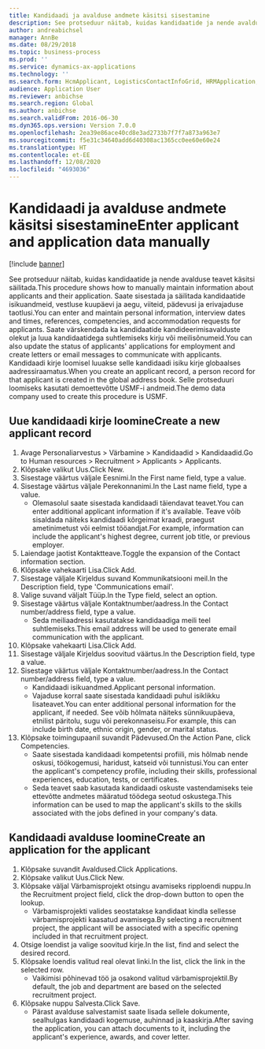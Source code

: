 ```yaml
---
title: Kandidaadi ja avalduse andmete käsitsi sisestamine
description: See protseduur näitab, kuidas kandidaatide ja nende avalduse teavet käsitsi säilitada.
author: andreabichsel
manager: AnnBe
ms.date: 08/29/2018
ms.topic: business-process
ms.prod: ''
ms.service: dynamics-ax-applications
ms.technology: ''
ms.search.form: HcmApplicant, LogisticsContactInfoGrid, HRMApplication,  DirPartyTable
audience: Application User
ms.reviewer: anbichse
ms.search.region: Global
ms.author: anbichse
ms.search.validFrom: 2016-06-30
ms.dyn365.ops.version: Version 7.0.0
ms.openlocfilehash: 2ea39e86ace40cd8e3ad2733b7f7f7a873a963e7
ms.sourcegitcommit: f5e31c34640add6d40308ac1365cc0ee60e60e24
ms.translationtype: HT
ms.contentlocale: et-EE
ms.lasthandoff: 12/08/2020
ms.locfileid: "4693036"
---
```

# <a name="enter-applicant-and-application-data-manually"></a><span data-ttu-id="e75bc-103">Kandidaadi ja avalduse andmete käsitsi sisestamine</span><span class="sxs-lookup"><span data-stu-id="e75bc-103">Enter applicant and application data manually</span></span>

[!include [banner](../../includes/banner.md)]

<span data-ttu-id="e75bc-104">See protseduur näitab, kuidas kandidaatide ja nende avalduse teavet käsitsi säilitada.</span><span class="sxs-lookup"><span data-stu-id="e75bc-104">This procedure shows how to manually maintain information about applicants and their application.</span></span>   <span data-ttu-id="e75bc-105">Saate sisestada ja säilitada kandidaatide isikuandmeid, vestluse kuupäevi ja aegu, viiteid, pädevusi ja erivajaduse taotlusi.</span><span class="sxs-lookup"><span data-stu-id="e75bc-105">You can enter and maintain personal information, interview dates and times, references, competencies, and accommodation requests for applicants.</span></span> <span data-ttu-id="e75bc-106">Saate värskendada ka kandidaatide kandideerimisavalduste olekut ja luua kandidaatidega suhtlemiseks kirju või meilisõnumeid.</span><span class="sxs-lookup"><span data-stu-id="e75bc-106">You can also update the status of applicants' applications for employment and create letters or email messages to communicate with applicants.</span></span> <span data-ttu-id="e75bc-107">Kandidaadi kirje loomisel luuakse selle kandidaadi isiku kirje globaalses aadressiraamatus.</span><span class="sxs-lookup"><span data-stu-id="e75bc-107">When you create an applicant record, a person record for that applicant is created in the global address book.</span></span>       <span data-ttu-id="e75bc-108">Selle protseduuri loomiseks kasutati demoettevõtte USMF-i andmeid.</span><span class="sxs-lookup"><span data-stu-id="e75bc-108">The demo data company used to create this procedure is USMF.</span></span>


## <a name="create-a-new-applicant-record"></a><span data-ttu-id="e75bc-109">Uue kandidaadi kirje loomine</span><span class="sxs-lookup"><span data-stu-id="e75bc-109">Create a new applicant record</span></span>
1. <span data-ttu-id="e75bc-110">Avage Personaliarvestus > Värbamine > Kandidaadid > Kandidaadid.</span><span class="sxs-lookup"><span data-stu-id="e75bc-110">Go to Human resources > Recruitment > Applicants > Applicants.</span></span>
2. <span data-ttu-id="e75bc-111">Klõpsake valikut Uus.</span><span class="sxs-lookup"><span data-stu-id="e75bc-111">Click New.</span></span>
3. <span data-ttu-id="e75bc-112">Sisestage väärtus väljale Eesnimi.</span><span class="sxs-lookup"><span data-stu-id="e75bc-112">In the First name field, type a value.</span></span>
4. <span data-ttu-id="e75bc-113">Sisestage väärtus väljale Perekonnanimi.</span><span class="sxs-lookup"><span data-stu-id="e75bc-113">In the Last name field, type a value.</span></span>
    * <span data-ttu-id="e75bc-114">Olemasolul saate sisestada kandidaadi täiendavat teavet.</span><span class="sxs-lookup"><span data-stu-id="e75bc-114">You can enter additional applicant information if it's available.</span></span> <span data-ttu-id="e75bc-115">Teave võib sisaldada näiteks kandidaadi kõrgeimat kraadi, praegust ametinimetust või eelmist tööandjat.</span><span class="sxs-lookup"><span data-stu-id="e75bc-115">For example, information can include the applicant's highest degree, current job title, or previous employer.</span></span>  
5. <span data-ttu-id="e75bc-116">Laiendage jaotist Kontaktteave.</span><span class="sxs-lookup"><span data-stu-id="e75bc-116">Toggle the expansion of the Contact information section.</span></span>
6. <span data-ttu-id="e75bc-117">Klõpsake vahekaarti Lisa.</span><span class="sxs-lookup"><span data-stu-id="e75bc-117">Click Add.</span></span>
7. <span data-ttu-id="e75bc-118">Sisestage väljale Kirjeldus suvand Kommunikatsiooni meil.</span><span class="sxs-lookup"><span data-stu-id="e75bc-118">In the Description field, type 'Communications email'.</span></span>
8. <span data-ttu-id="e75bc-119">Valige suvand väljalt Tüüp.</span><span class="sxs-lookup"><span data-stu-id="e75bc-119">In the Type field, select an option.</span></span>
9. <span data-ttu-id="e75bc-120">Sisestage väärtus väljale Kontaktnumber/aadress.</span><span class="sxs-lookup"><span data-stu-id="e75bc-120">In the Contact number/address field, type a value.</span></span>
    * <span data-ttu-id="e75bc-121">Seda meiliaadressi kasutatakse kandidaadiga meili teel suhtlemiseks.</span><span class="sxs-lookup"><span data-stu-id="e75bc-121">This email address will be used to generate email communication with the applicant.</span></span>  
10. <span data-ttu-id="e75bc-122">Klõpsake vahekaarti Lisa.</span><span class="sxs-lookup"><span data-stu-id="e75bc-122">Click Add.</span></span>
11. <span data-ttu-id="e75bc-123">Sisestage väljale Kirjeldus soovitud väärtus.</span><span class="sxs-lookup"><span data-stu-id="e75bc-123">In the Description field, type a value.</span></span>
12. <span data-ttu-id="e75bc-124">Sisestage väärtus väljale Kontaktnumber/aadress.</span><span class="sxs-lookup"><span data-stu-id="e75bc-124">In the Contact number/address field, type a value.</span></span>
    * <span data-ttu-id="e75bc-125">Kandidaadi isikuandmed.</span><span class="sxs-lookup"><span data-stu-id="e75bc-125">Applicant personal information.</span></span>  
    * <span data-ttu-id="e75bc-126">Vajaduse korral saate sisestada kandidaadi puhul isiklikku lisateavet.</span><span class="sxs-lookup"><span data-stu-id="e75bc-126">You can enter additional personal information for the applicant, if needed.</span></span> <span data-ttu-id="e75bc-127">See võib hõlmata näiteks sünnikuupäeva, etnilist päritolu, sugu või perekonnaseisu.</span><span class="sxs-lookup"><span data-stu-id="e75bc-127">For example, this can include birth date, ethnic origin, gender, or marital status.</span></span>  
13. <span data-ttu-id="e75bc-128">Klõpsake toimingupaanil suvandit Pädevused.</span><span class="sxs-lookup"><span data-stu-id="e75bc-128">On the Action Pane, click Competencies.</span></span>
    * <span data-ttu-id="e75bc-129">Saate sisestada kandidaadi kompetentsi profiili, mis hõlmab nende oskusi, töökogemusi, haridust, katseid või tunnistusi.</span><span class="sxs-lookup"><span data-stu-id="e75bc-129">You can enter the applicant's competency profile, including their skills, professional experiences, education, tests, or certificates.</span></span>  
    * <span data-ttu-id="e75bc-130">Seda teavet saab kasutada kandidaadi oskuste vastendamiseks teie ettevõtte andmetes määratud töödega seotud oskustega.</span><span class="sxs-lookup"><span data-stu-id="e75bc-130">This information can be used to map the applicant's skills to the skills associated with the jobs defined in your company's data.</span></span>   

## <a name="create-an-application-for-the-applicant"></a><span data-ttu-id="e75bc-131">Kandidaadi avalduse loomine</span><span class="sxs-lookup"><span data-stu-id="e75bc-131">Create an application for the applicant</span></span>
1. <span data-ttu-id="e75bc-132">Klõpsake suvandit Avaldused.</span><span class="sxs-lookup"><span data-stu-id="e75bc-132">Click Applications.</span></span>
2. <span data-ttu-id="e75bc-133">Klõpsake valikut Uus.</span><span class="sxs-lookup"><span data-stu-id="e75bc-133">Click New.</span></span>
3. <span data-ttu-id="e75bc-134">Klõpsake väljal Värbamisprojekt otsingu avamiseks ripploendi nuppu.</span><span class="sxs-lookup"><span data-stu-id="e75bc-134">In the Recruitment project field, click the drop-down button to open the lookup.</span></span>
    * <span data-ttu-id="e75bc-135">Värbamisprojekti valides seostatakse kandidaat kindla sellesse värbamisprojekti kaasatud avamisega.</span><span class="sxs-lookup"><span data-stu-id="e75bc-135">By selecting a recruitment project, the applicant will be associated with a specific opening included in that recruitment project.</span></span>  
4. <span data-ttu-id="e75bc-136">Otsige loendist ja valige soovitud kirje.</span><span class="sxs-lookup"><span data-stu-id="e75bc-136">In the list, find and select the desired record.</span></span>
5. <span data-ttu-id="e75bc-137">Klõpsake loendis valitud real olevat linki.</span><span class="sxs-lookup"><span data-stu-id="e75bc-137">In the list, click the link in the selected row.</span></span>
    * <span data-ttu-id="e75bc-138">Vaikimisi põhinevad töö ja osakond valitud värbamisprojektil.</span><span class="sxs-lookup"><span data-stu-id="e75bc-138">By default, the job and department are based on the selected recruitment project.</span></span>  
6. <span data-ttu-id="e75bc-139">Klõpsake nuppu Salvesta.</span><span class="sxs-lookup"><span data-stu-id="e75bc-139">Click Save.</span></span>
    * <span data-ttu-id="e75bc-140">Pärast avalduse salvestamist saate lisada sellele dokumente, sealhulgas kandidaadi kogemuse, auhinnad ja kaaskirja.</span><span class="sxs-lookup"><span data-stu-id="e75bc-140">After saving the application, you can attach documents to it, including the applicant's experience, awards, and cover letter.</span></span>  

